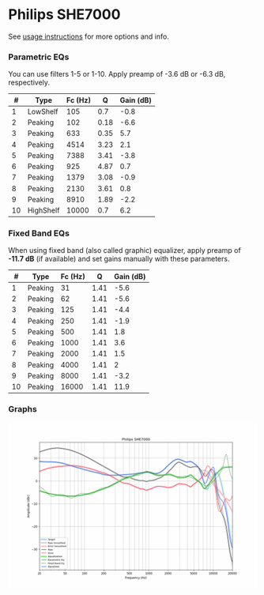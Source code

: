 # Philips SHE7000
See [usage instructions](https://github.com/jaakkopasanen/AutoEq#usage) for more options and info.

### Parametric EQs
You can use filters 1-5 or 1-10. Apply preamp of -3.6 dB or -6.3 dB, respectively.

|   # | Type      |   Fc (Hz) |    Q |   Gain (dB) |
|-----|-----------|-----------|------|-------------|
|   1 | LowShelf  |       105 | 0.7  |        -0.8 |
|   2 | Peaking   |       102 | 0.18 |        -6.6 |
|   3 | Peaking   |       633 | 0.35 |         5.7 |
|   4 | Peaking   |      4514 | 3.23 |         2.1 |
|   5 | Peaking   |      7388 | 3.41 |        -3.8 |
|   6 | Peaking   |       925 | 4.87 |         0.7 |
|   7 | Peaking   |      1379 | 3.08 |        -0.9 |
|   8 | Peaking   |      2130 | 3.61 |         0.8 |
|   9 | Peaking   |      8910 | 1.89 |        -2.2 |
|  10 | HighShelf |     10000 | 0.7  |         6.2 |

### Fixed Band EQs
When using fixed band (also called graphic) equalizer, apply preamp of **-11.7 dB** (if available) and set gains manually with these parameters.

|   # | Type    |   Fc (Hz) |    Q |   Gain (dB) |
|-----|---------|-----------|------|-------------|
|   1 | Peaking |        31 | 1.41 |        -5.6 |
|   2 | Peaking |        62 | 1.41 |        -5.6 |
|   3 | Peaking |       125 | 1.41 |        -4.4 |
|   4 | Peaking |       250 | 1.41 |        -1.9 |
|   5 | Peaking |       500 | 1.41 |         1.8 |
|   6 | Peaking |      1000 | 1.41 |         3.6 |
|   7 | Peaking |      2000 | 1.41 |         1.5 |
|   8 | Peaking |      4000 | 1.41 |         2   |
|   9 | Peaking |      8000 | 1.41 |        -3.2 |
|  10 | Peaking |     16000 | 1.41 |        11.9 |

### Graphs
![](./Philips%20SHE7000.png)
